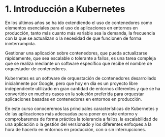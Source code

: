 # 1. Introducción a Kubernetes

En los últimos años se ha ido extendiendo el uso de contenedores como elementos esenciales para el uso de aplicaciones en entornos en producción, tanto más cuanto más variable sea la demanda, la frecuencia con la que se actualizan o la necesidad de que funcionen de forma ininterrumpida.

Gestionar una aplicación sobre contenedores, que pueda actualizarse rápidamente, que sea escalable o tolerante a fallos, es una tarea compleja que se realiza mediante un software específico que recibe el nombre de orquestador de contenedores.

Kubernetes es un software de orquestación de contenedores desarrollado inicialmente por Google, pero que hoy en día es un proyecto libre independiente utilizado en gran cantidad de entornos diferentes y que se ha convertido en muchos casos en la solución preferida para orquestar aplicaciones basadas en contenedores en entornos en producción.

En este curso conoceremos las principales características de Kubernetes y de las aplicaciones más adecuadas para poner en este entorno y comprobaremos de forma práctica la tolerancia a fallos, la escalabilidad de una aplicación o la gestión del versionado y los diferentes enfoques a la hora de hacerlo en entornos en producción, con o sin interrupciones.
